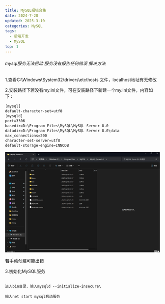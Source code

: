 ```yaml
---
title: MySQL报错合集
date: 2024-7-28
updated: 2025-3-10
categories: MySQL
tags:
  - 后端开发
  - MySQL
top: 1
---
```

###### mysql服务无法启动 服务没有报告任何错误 解决方法
1.查看C:\Windows\System32\drivers\etc\hosts 文件，localhost地址有无修改

2.安装路径下若没有my.ini文件，可在安装路径下新建一个my.ini文件，内容如下：
```
[mysql]
default-character-set=utf8
[mysqld]
port=3306
basedir=D:\Program Files\MySQL\MySQL Server 8.0
datadir=D:\Program Files\MySQL\MySQL Server 8.0\data
max_connections=200
character-set-server=utf8
default-storage-engine=INNODB
```
![pic](../../public/mysql-myini.png)

若手动创建可能出错

3.初始化MySQL服务
```

进入bin目录，输入mysqld --initialize-insecure\

输入net start mysql启动服务

